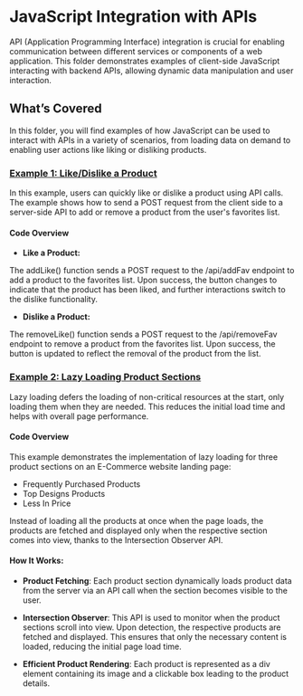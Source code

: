 
# JavaScript Integration with APIs

API (Application Programming Interface) integration is crucial for enabling communication between different services or components of a web application. This folder demonstrates examples of client-side JavaScript interacting with backend APIs, allowing dynamic data manipulation and user interaction.

## What’s Covered

In this folder, you will find examples of how JavaScript can be used to interact with APIs in a variety of scenarios, from loading data on demand to enabling user actions like liking or disliking products.

### [Example 1: Like/Dislike a Product](./like_products_with_api.js)
In this example, users can quickly like or dislike a product using API calls. The example shows how to send a POST request from the client side to a server-side API to add or remove a product from the user's favorites list.

#### Code Overview
- **Like a Product:**

The addLike() function sends a POST request to the /api/addFav endpoint to add a product to the favorites list.
Upon success, the button changes to indicate that the product has been liked, and further interactions switch to the dislike functionality.
- **Dislike a Product:**

The removeLike() function sends a POST request to the /api/removeFav endpoint to remove a product from the favorites list.
Upon success, the button is updated to reflect the removal of the product from the list.

### [Example 2: Lazy Loading Product Sections](./lazy_loading_products.js)
Lazy loading defers the loading of non-critical resources at the start, only loading them when they are needed. This reduces the initial load time and helps with overall page performance.

#### Code Overview
This example demonstrates the implementation of lazy loading for three product sections on an E-Commerce website landing page:

- Frequently Purchased Products
- Top Designs Products
- Less In Price

Instead of loading all the products at once when the page loads, the products are fetched and displayed only when the respective section comes into view, thanks to the Intersection Observer API.

#### How It Works:
- **Product Fetching**: Each product section dynamically loads product data from the server via an API call when the section becomes visible to the user.

- **Intersection Observer**: This API is used to monitor when the product sections scroll into view. Upon detection, the respective products are fetched and displayed. This ensures that only the necessary content is loaded, reducing the initial page load time.

- **Efficient Product Rendering**: Each product is represented as a div element containing its image and a clickable box leading to the product details.

